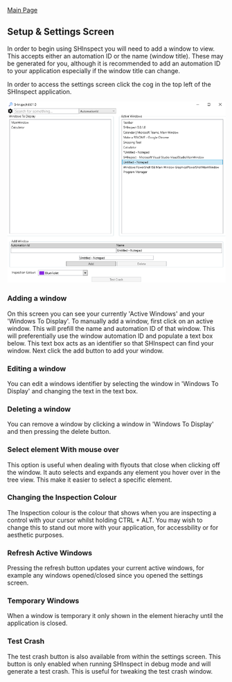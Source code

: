 [Main Page](https://github.com/Streets-Heaver/SHInspect/blob/main/README.md)

## Setup & Settings Screen

In order to begin using SHInspect you will need to add a window to view. This accepts either an automation ID or the name (window title). These may be generated for you, although it is recommended to add an automation ID to your application especially if the window title can change.

In order to access the settings screen click the cog in the top left of the SHInspect application.

![image](/SHInspect/Documentation/images/Settings.PNG)

### Adding a window

On this screen you can see your currently 'Active Windows' and your 'Windows To Display'. To manually add a window, first click on an active window. This will prefill the name and automation ID of that window. This will preferentially use the window automation ID and populate a text box below. This text box acts as an identifier so that SHInspect can find your window. Next click the add button to add your window.

### Editing a window
You can edit a windows identifier by selecting the window in 'Windows To Display' and changing the text in the text box.

### Deleting a window
You can remove a window by clicking a window in 'Windows To Display' and then pressing the delete button.

### Select element With mouse over

This option is useful when dealing with flyouts that close when clicking off the window. It auto selects and expands any element you hover over in the tree view. This make it easier to select a specific element.

### Changing the Inspection Colour

The Inspection colour is the colour that shows when you are inspecting a control with your cursor whilst holding CTRL + ALT. You may wish to change this to stand out more with your application, for accessbility or for aesthetic purposes.

### Refresh Active Windows

Pressing the refresh button updates your current active windows, for example any windows opened/closed since you opened the settings screen.

### Temporary Windows

When a window is temporary it only shown in the element hierachy until the application is closed.

### Test Crash
The test crash button is also available from within the settings screen. This button is only enabled when running SHInspect in debug mode and will generate a test crash. This is useful for tweaking the test crash window.